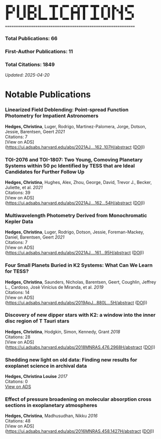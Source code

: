 

```
▗▄▄▖ ▗▖ ▗▖▗▄▄▖ ▗▖   ▗▄▄▄▖ ▗▄▄▖ ▗▄▖▗▄▄▄▖▗▄▄▄▖ ▗▄▖ ▗▖  ▗▖ ▗▄▄▖
▐▌ ▐▌▐▌ ▐▌▐▌ ▐▌▐▌     █  ▐▌   ▐▌ ▐▌ █    █  ▐▌ ▐▌▐▛▚▖▐▌▐▌   
▐▛▀▘ ▐▌ ▐▌▐▛▀▚▖▐▌     █  ▐▌   ▐▛▀▜▌ █    █  ▐▌ ▐▌▐▌ ▝▜▌ ▝▀▚▖
▐▌   ▝▚▄▞▘▐▙▄▞▘▐▙▄▄▖▗▄█▄▖▝▚▄▄▖▐▌ ▐▌ █  ▗▄█▄▖▝▚▄▞▘▐▌  ▐▌▗▄▄▞▘
          
============================================================
```


### Total Publications: 66
### First-Author Publications: 11
### Total Citations: 1849

*Updated: 2025-04-20*

# Notable Publications

### Linearized Field Deblending: Point-spread Function Photometry for Impatient Astronomers
**Hedges, Christina**, Luger, Rodrigo, Martinez-Palomera, Jorge, Dotson, Jessie, Barentsen, Geert
*2021*  
Citations: 7  
[View on ADS](https://ui.adsabs.harvard.edu/abs/2021AJ....162..107H/abstract ([DOI](https://doi.org/10.3847/1538-3881/ac0825)))

### TOI-2076 and TOI-1807: Two Young, Comoving Planetary Systems within 50 pc Identified by TESS that are Ideal Candidates for Further Follow Up
**Hedges, Christina**, Hughes, Alex, Zhou, George, David, Trevor J., Becker, Juliette, et al.
*2021*  
Citations: 39  
[View on ADS](https://ui.adsabs.harvard.edu/abs/2021AJ....162...54H/abstract ([DOI](https://doi.org/10.3847/1538-3881/ac06cd)))

### Multiwavelength Photometry Derived from Monochromatic Kepler Data
**Hedges, Christina**, Luger, Rodrigo, Dotson, Jessie, Foreman-Mackey, Daniel, Barentsen, Geert
*2021*  
Citations: 7  
[View on ADS](https://ui.adsabs.harvard.edu/abs/2021AJ....161...95H/abstract ([DOI](https://doi.org/10.3847/1538-3881/abd31c)))

### Four Small Planets Buried in K2 Systems: What Can We Learn for TESS?
**Hedges, Christina**, Saunders, Nicholas, Barentsen, Geert, Coughlin, Jeffrey L., Cardoso, Josè Vinícius de Miranda, et al.
*2019*  
Citations: 14  
[View on ADS](https://ui.adsabs.harvard.edu/abs/2019ApJ...880L...5H/abstract ([DOI](https://doi.org/10.3847/2041-8213/ab2a74)))

### Discovery of new dipper stars with K2: a window into the inner disc region of T Tauri stars
**Hedges, Christina**, Hodgkin, Simon, Kennedy, Grant
*2018*  
Citations: 28  
[View on ADS](https://ui.adsabs.harvard.edu/abs/2018MNRAS.476.2968H/abstract ([DOI](https://doi.org/10.1093/mnras/sty328)))

### Shedding new light on old data: Finding new results for exoplanet science in archival data
**Hedges, Christina Louise**
*2017*  
Citations: 0  
[View on ADS](https://ui.adsabs.harvard.edu/abs/2017PhDT.......274H/abstract)

### Effect of pressure broadening on molecular absorption cross sections in exoplanetary atmospheres
**Hedges, Christina**, Madhusudhan, Nikku
*2016*  
Citations: 48  
[View on ADS](https://ui.adsabs.harvard.edu/abs/2016MNRAS.458.1427H/abstract ([DOI](https://doi.org/10.1093/mnras/stw278)))
